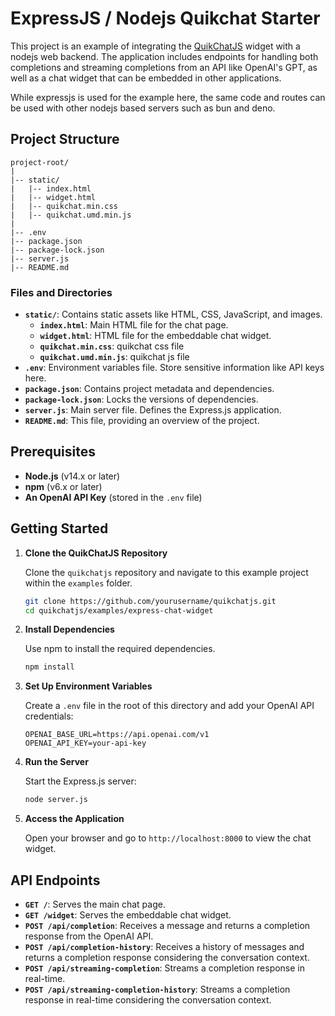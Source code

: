 # ExpressJS / Nodejs Quikchat Starter

This project is an example of integrating the [QuikChatJS](https://github.com/deftio/quikchat) widget with a nodejs web backend. The application includes endpoints for handling both completions and streaming completions from an API like OpenAI's GPT, as well as a chat widget that can be embedded in other applications.

While expressjs is used for the example here, the same code and routes can be used with other nodejs based servers such as bun and deno.

## Project Structure

```text
project-root/
|
|-- static/
|   |-- index.html
|   |-- widget.html
|   |-- quikchat.min.css
|   |-- quikchat.umd.min.js
|
|-- .env
|-- package.json
|-- package-lock.json
|-- server.js
|-- README.md
```

### Files and Directories

- **`static/`**: Contains static assets like HTML, CSS, JavaScript, and images.
  - **`index.html`**: Main HTML file for the chat page.
  - **`widget.html`**: HTML file for the embeddable chat widget.
  - **`quikchat.min.css`**: quikchat css file
  - **`quikchat.umd.min.js`**: quikchat js file
- **`.env`**: Environment variables file. Store sensitive information like API keys here.
- **`package.json`**: Contains project metadata and dependencies.
- **`package-lock.json`**: Locks the versions of dependencies.
- **`server.js`**: Main server file. Defines the Express.js application.
- **`README.md`**: This file, providing an overview of the project.

## Prerequisites

- **Node.js** (v14.x or later)
- **npm** (v6.x or later)
- **An OpenAI API Key** (stored in the `.env` file)

## Getting Started

1. **Clone the QuikChatJS Repository**

   Clone the `quikchatjs` repository and navigate to this example project within the `examples` folder.

   ```bash
   git clone https://github.com/yourusername/quikchatjs.git
   cd quikchatjs/examples/express-chat-widget
   ```

2. **Install Dependencies**

   Use npm to install the required dependencies.

   ```bash
   npm install
   ```

3. **Set Up Environment Variables**

   Create a `.env` file in the root of this directory and add your OpenAI API credentials:

   ```plaintext
   OPENAI_BASE_URL=https://api.openai.com/v1
   OPENAI_API_KEY=your-api-key
   ```

4. **Run the Server**

   Start the Express.js server:

   ```bash
   node server.js
   ```

5. **Access the Application**

   Open your browser and go to `http://localhost:8000` to view the chat widget.

## API Endpoints

- **`GET /`**: Serves the main chat page.
- **`GET /widget`**: Serves the embeddable chat widget.
- **`POST /api/completion`**: Receives a message and returns a completion response from the OpenAI API.
- **`POST /api/completion-history`**: Receives a history of messages and returns a completion response considering the conversation context.
- **`POST /api/streaming-completion`**: Streams a completion response in real-time.
- **`POST /api/streaming-completion-history`**: Streams a completion response in real-time considering the conversation context.
